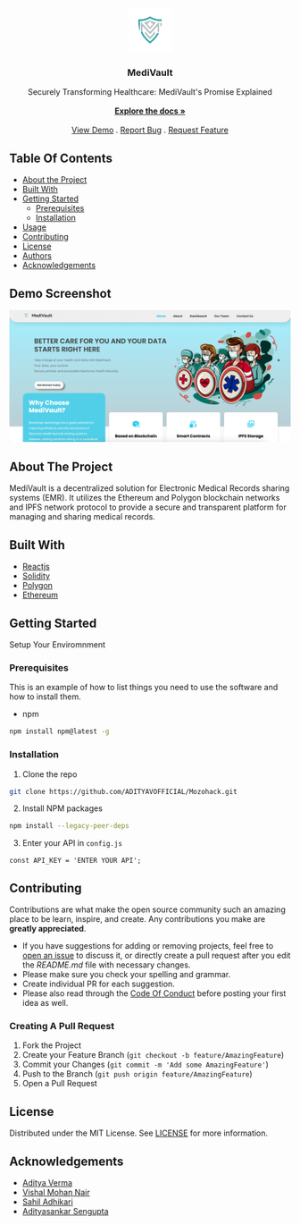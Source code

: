 <br/>
<p align="center">
  <a href="">
    <img src="https://raw.githubusercontent.com/ADITYAVOFFICIAL/Mozohack/main/src/assets/img/logo/Symbol.png?token=GHSAT0AAAAAACQA5BH3SJ3MCMBSUTONALKAZQMLBMQ" alt="Logo" width="80" height="80">
  </a>

  <h3 align="center">MediVault</h3>

  <p align="center">
    Securely Transforming Healthcare: MediVault's Promise Explained
    <br/>
    <br/>
    <a href="https://github.com/ADITYAVOFFICIAL/MOZOHACK"><strong>Explore the docs »</strong></a>
    <br/>
    <br/>
    <a href="https://mozohack.vercel.app/">View Demo</a>
    .
    <a href="https://github.com/ADITYAVOFFICIAL/Mozohack/issues">Report Bug</a>
    .
    <a href="https://github.com/ADITYAVOFFICIAL/Mozohack/issues">Request Feature</a>
  </p>
</p>



## Table Of Contents

* [About the Project](#about-the-project)
* [Built With](#built-with)
* [Getting Started](#getting-started)
  * [Prerequisites](#prerequisites)
  * [Installation](#installation)
* [Usage](#usage)
* [Contributing](#contributing)
* [License](#license)
* [Authors](#authors)
* [Acknowledgements](#acknowledgements)

## Demo Screenshot

![Screen Shot](https://raw.githubusercontent.com/ADITYAVOFFICIAL/Mozohack/main/public/ss.png?token=GHSAT0AAAAAACQA5BH2INK4UQEUSNS7U2I2ZQMLEEQ)

## About The Project

MediVault is a decentralized solution for Electronic Medical Records sharing systems (EMR). It utilizes the Ethereum and Polygon blockchain networks and IPFS network protocol to provide a secure and transparent platform for managing and sharing medical records.

## Built With

* [Reactjs]()
* [Solidity]()
* [Polygon]()
* [Ethereum]()

## Getting Started

Setup Your Enviromnment

### Prerequisites

This is an example of how to list things you need to use the software and how to install them.

* npm

```sh
npm install npm@latest -g
```

### Installation



1. Clone the repo

```sh
git clone https://github.com/ADITYAVOFFICIAL/Mozohack.git
```

2. Install NPM packages

```sh
npm install --legacy-peer-deps
```

3. Enter your API in `config.js`

```JS
const API_KEY = 'ENTER YOUR API';
```

## Contributing

Contributions are what make the open source community such an amazing place to be learn, inspire, and create. Any contributions you make are **greatly appreciated**.
* If you have suggestions for adding or removing projects, feel free to [open an issue](https://github.com/ADITYAVOFFICIAL/Mozohack/issues/new) to discuss it, or directly create a pull request after you edit the *README.md* file with necessary changes.
* Please make sure you check your spelling and grammar.
* Create individual PR for each suggestion.
* Please also read through the [Code Of Conduct](https://github.com/ADITYAVOFFICIAL/Mozohack/blob/main/CODE_OF_CONDUCT.md) before posting your first idea as well.

### Creating A Pull Request

1. Fork the Project
2. Create your Feature Branch (`git checkout -b feature/AmazingFeature`)
3. Commit your Changes (`git commit -m 'Add some AmazingFeature'`)
4. Push to the Branch (`git push origin feature/AmazingFeature`)
5. Open a Pull Request

## License

Distributed under the MIT License. See [LICENSE](https://github.com/ADITYAVOFFICIAL/Mozohack/blob/main/LICENSE.md) for more information.


## Acknowledgements

* [Aditya Verma](https://github.com/ADITYAVOFFICIAL/Mavericks)
* [Vishal Mohan Nair](https://github.com/Whis2903)
* [Sahil Adhikari](https://github.com/Sahilopl)
* [Adityasankar Sengupta](https://github.com/Adityasankar5)
